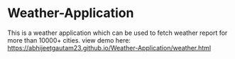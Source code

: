 # Weather-Application
This is a weather application which can be used to fetch weather report for more than 10000+ cities.
view demo here: https://abhijeetgautam23.github.io/Weather-Application/weather.html

